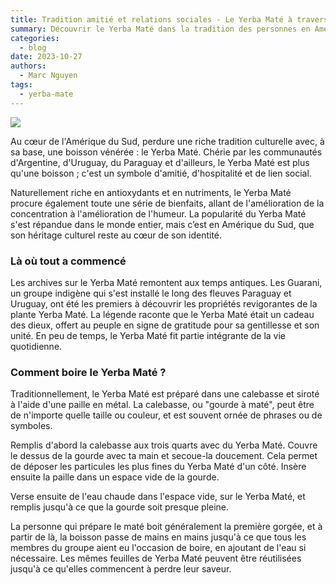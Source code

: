 ```yaml
---
title: Tradition amitié et relations sociales - Le Yerba Maté à travers les siècles
summary: Découvrir le Yerba Maté dans la tradition des personnes en Amérique du Sud
categories:
  - blog
date: 2023-10-27
authors:
  - Marc Nguyen
tags:
  - yerba-mate
---
```


![](https://static.wixstatic.com/media/ff131f_5b82fce2836748d683356582141d350b~mv2.jpg/v1/fill/w_733,h_488,al_c,q_80,usm_0.66_1.00_0.01,enc_auto/ff131f_5b82fce2836748d683356582141d350b~mv2.jpg)


Au cœur de l'Amérique du Sud, perdure une riche tradition culturelle avec, à sa base, une boisson vénérée : le Yerba Maté. Chérie par les communautés d'Argentine, d'Uruguay, du Paraguay et d'ailleurs, le Yerba Maté est plus qu'une boisson ; c'est un symbole d'amitié, d'hospitalité et de lien social.

Naturellement riche en antioxydants et en nutriments, le Yerba Maté procure également toute une série de bienfaits, allant de l'amélioration de la concentration à l'amélioration de l'humeur. La popularité du Yerba Maté s'est répandue dans le monde entier, mais c’est en Amérique du Sud, que son héritage culturel reste au cœur de son identité.

### Là où tout a commencé

Les archives sur le Yerba Maté remontent aux temps antiques. Les Guarani, un groupe indigène qui s'est installé le long des fleuves Paraguay et Uruguay, ont été les premiers à découvrir les propriétés revigorantes de la plante Yerba Maté. La légende raconte que le Yerba Maté était un cadeau des dieux, offert au peuple en signe de gratitude pour sa gentillesse et son unité. En peu de temps, le Yerba Maté fit partie intégrante de la vie quotidienne.

### Comment boire le Yerba Maté ?

Traditionnellement, le Yerba Maté est préparé dans une calebasse et siroté à l'aide d'une paille en métal. La calebasse, ou "gourde à maté", peut être de n'importe quelle taille ou couleur, et est souvent ornée de phrases ou de symboles.

Remplis d'abord la calebasse aux trois quarts avec du Yerba Maté. Couvre le dessus de la gourde avec ta main et secoue-la doucement. Cela permet de déposer les particules les plus fines du Yerba Maté d'un côté. Insère ensuite la paille dans un espace vide de la gourde.

Verse ensuite de l'eau chaude dans l'espace vide, sur le Yerba Maté, et remplis jusqu'à ce que la gourde soit presque pleine.

La personne qui prépare le maté boit généralement la première gorgée, et à partir de là, la boisson passe de mains en mains jusqu'à ce que tous les membres du groupe aient eu l'occasion de boire, en ajoutant de l'eau si nécessaire. Les mêmes feuilles de Yerba Maté peuvent être réutilisées jusqu'à ce qu'elles commencent à perdre leur saveur.

